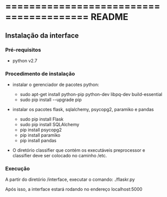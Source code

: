 ========================================
                  README
========================================

## Instalação da interface

### Pré-requisitos

- python v2.7

### Procedimento de instalação

- instalar o gerenciador de pacotes python:
  - sudo apt-get install python-pip python-dev libpq-dev build-essential
  - sudo pip install --upgrade pip

- instalar os pacotes flask, sqlalchemy, psycopg2, paramiko e pandas
   - sudo pip install Flask
   - sudo pip install SQLAlchemy
   - pip install psycopg2
   - pip install paramiko
   - pip install pandas

- O diretório classifier que contém os executáveis preprocessor e classifier deve
 ser colocado no caminho /etc.

### Execução

A partir do diretório /interface, executar o comando: ./flaskr.py

Após isso, a interface estará rodando no endereço localhost:5000
